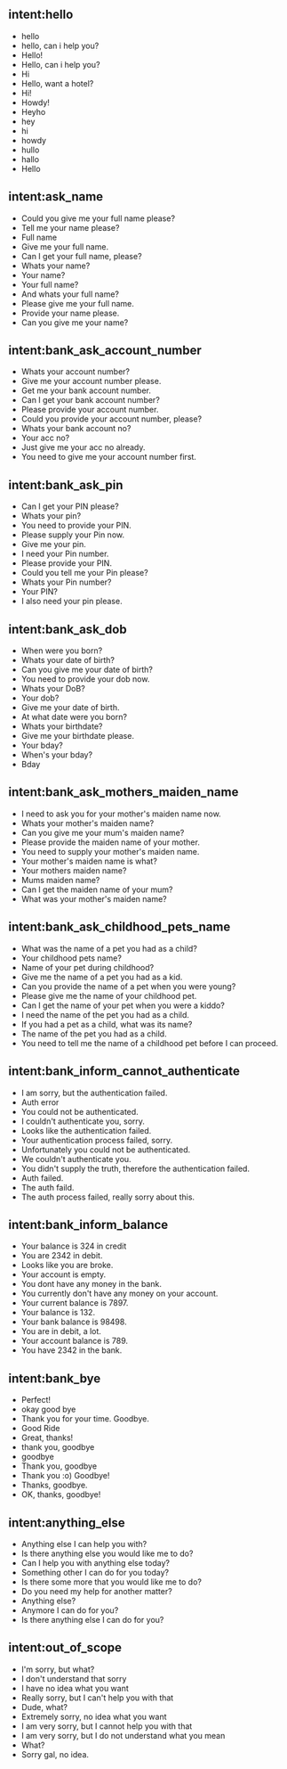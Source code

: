 ## intent:hello
- hello
- hello, can i help you?
- Hello!
- Hello, can i help you?
- Hi
- Hello, want a hotel?
- Hi!
- Howdy!
- Heyho
- hey
- hi
- howdy
- hullo
- hallo
- Hello

## intent:ask_name
- Could you give me your full name please?
- Tell me your name please?
- Full name
- Give me your full name.
- Can I get your full name, please?
- Whats your name?
- Your name?
- Your full name?
- And whats your full name?
- Please give me your full name.
- Provide your name please.
- Can you give me your name?

## intent:bank_ask_account_number
- Whats your account number?
- Give me your account number please.
- Get me your bank account number.
- Can I get your bank account number?
- Please provide your account number.
- Could you provide your account number, please?
- Whats your bank account no?
- Your acc no?
- Just give me your acc no already.
- You need to give me your account number first.

## intent:bank_ask_pin
- Can I get your PIN please?
- Whats your pin?
- You need to provide your PIN.
- Please supply your Pin now.
- Give me your pin.
- I need your Pin number.
- Please provide your PIN.
- Could you tell me your Pin please?
- Whats your Pin number?
- Your PIN?
- I also need your pin please.

## intent:bank_ask_dob
- When were you born?
- Whats your date of birth?
- Can you give me your date of birth?
- You need to provide your dob now.
- Whats your DoB?
- Your dob?
- Give me your date of birth.
- At what date were you born?
- Whats your birthdate?
- Give me your birthdate please.
- Your bday?
- When's your bday?
- Bday

## intent:bank_ask_mothers_maiden_name
- I need to ask you for your mother's maiden name now.
- Whats your mother's maiden name?
- Can you give me your mum's maiden name?
- Please provide the maiden name of your mother.
- You need to supply your mother's maiden name.
- Your mother's maiden name is what?
- Your mothers maiden name?
- Mums maiden name?
- Can I get the maiden name of your mum?
- What was your mother's maiden name?

## intent:bank_ask_childhood_pets_name
- What was the name of a pet you had as a child?
- Your childhood pets name?
- Name of your pet during childhood?
- Give me the name of a pet you had as a kid.
- Can you provide the name of a pet when you were young?
- Please give me the name of your childhood pet.
- Can I get the name of your pet when you were a kiddo?
- I need the name of the pet you had as a child.
- If you had a pet as a child, what was its name?
- The name of the pet you had as a child.
- You need to tell me the name of a childhood pet before I can proceed.

## intent:bank_inform_cannot_authenticate
- I am sorry, but the authentication failed.
- Auth error
- You could not be authenticated.
- I couldn't authenticate you, sorry.
- Looks like the authentication failed.
- Your authentication process failed, sorry.
- Unfortunately you could not be authenticated.
- We couldn't authenticate you.
- You didn't supply the truth, therefore the authentication failed.
- Auth failed.
- The auth faild.
- The auth process failed, really sorry about this.

## intent:bank_inform_balance
- Your balance is 324 in credit
- You are 2342 in debit.
- Looks like you are broke.
- Your account is empty.
- You dont have any money in the bank.
- You currently don't have any money on your account.
- Your current balance is 7897.
- Your balance is 132.
- Your bank balance is 98498.
- You are in debit, a lot.
- Your account balance is 789.
- You have 2342 in the bank.

## intent:bank_bye
- Perfect!
- okay good bye
- Thank you for your time. Goodbye.
- Good Ride
- Great, thanks!
- thank you, goodbye
- goodbye
- Thank you, goodbye
- Thank you :o) Goodbye!
- Thanks, goodbye.
- OK, thanks, goodbye!

## intent:anything_else
- Anything else I can help you with?
- Is there anything else you would like me to do?
- Can I help you with anything else today?
- Something other I can do for you today?
- Is there some more that you would like me to do?
- Do you need my help for another matter?
- Anything else?
- Anymore I can do for you?
- Is there anything else I can do for you?

## intent:out_of_scope
- I'm sorry, but what?
- I don't understand that sorry
- I have no idea what you want
- Really sorry, but I can't help you with that
- Dude, what?
- Extremely sorry, no idea what you want
- I am very sorry, but I cannot help you with that
- I am very sorry, but I do not understand what you mean
- What?
- Sorry gal, no idea.